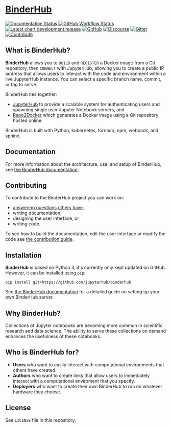 # [BinderHub](https://github.com/jupyterhub/binderhub)

[![Documentation Status](https://img.shields.io/readthedocs/binderhub?logo=read-the-docs)](https://binderhub.readthedocs.io/en/latest/)
[![GitHub Workflow Status](https://img.shields.io/github/workflow/status/jupyterhub/binderhub/Tests?logo=github&label=tests)](https://github.com/jupyterhub/binderhub/actions)
[![Latest chart development release](https://img.shields.io/badge/dynamic/json.svg?label=latest&url=https://jupyterhub.github.io/helm-chart/info.json&query=$.binderhub.latest&colorB=orange)](https://jupyterhub.github.io/helm-chart/)
[![GitHub](https://img.shields.io/badge/issue_tracking-github-blue.svg)](https://github.com/jupyterhub/binderhub/issues)
[![Discourse](https://img.shields.io/badge/help_forum-discourse-blue.svg)](https://discourse.jupyter.org/c/binder/binderhub)
[![Gitter](https://img.shields.io/badge/social_chat-gitter-blue.svg)](https://gitter.im/jupyterhub/binder)
[![Contribute](https://img.shields.io/badge/I_want_to_contribute!-grey?logo=jupyter)](https://github.com/jupyterhub/binderhub/blob/master/CONTRIBUTING.md)

## What is BinderHub?

**BinderHub** allows you to `BUILD` and `REGISTER` a Docker image from a
Git repository, then `CONNECT` with JupyterHub, allowing you to create a
public IP address that allows users to interact with the code and
environment within a live JupyterHub instance. You can select a specific
branch name, commit, or tag to serve.

BinderHub ties together:

- [JupyterHub](https://github.com/jupyterhub/jupyterhub) to provide a scalable
  system for authenticating users and spawning single user Jupyter Notebook
  servers, and
- [Repo2Docker](https://github.com/jupyter/repo2docker) which generates a Docker
  image using a Git repository hosted online.

BinderHub is built with Python, kubernetes, tornado, npm, webpack, and
sphinx.

## Documentation

For more information about the architecture, use, and setup of
BinderHub, see [the BinderHub
documentation](https://binderhub.readthedocs.io).

## Contributing

To contribute to the BinderHub project you can work on:

- [answering questions others have](https://discourse.jupyter.org/),
- writing documentation,
- designing the user interface, or
- writing code.

To see how to build the documentation, edit the user interface or modify
the code see [the contribution
guide](https://github.com/jupyterhub/binderhub/blob/master/CONTRIBUTING.md).

## Installation

**BinderHub** is based on Python 3, it's currently only kept updated on GitHub.
However, it can be installed using `pip`:

    pip install git+https://github.com/jupyterhub/binderhub

See [the BinderHub documentation](https://binderhub.readthedocs.io) for
a detailed guide on setting up your own BinderHub server.

## Why BinderHub?

Collections of Jupyter notebooks are becoming more common in scientific
research and data science. The ability to serve these collections on
demand enhances the usefulness of these notebooks.

## Who is BinderHub for?

- **Users** who want to easily interact with computational environments that
  others have created.
- **Authors** who want to create links that allow users to immediately interact
  with a computational enviroment that you specify.
- **Deployers** who want to create their own BinderHub to run on whatever
  hardware they choose.

## License

See `LICENSE` file in this repository.
